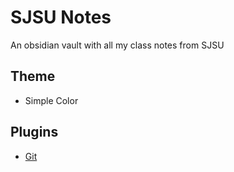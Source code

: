 # SJSU Notes

An obsidian vault with all my class notes from SJSU

## Theme
* Simple Color
## Plugins
* [Git](https://github.com/Vinzent03/obsidian-git)
